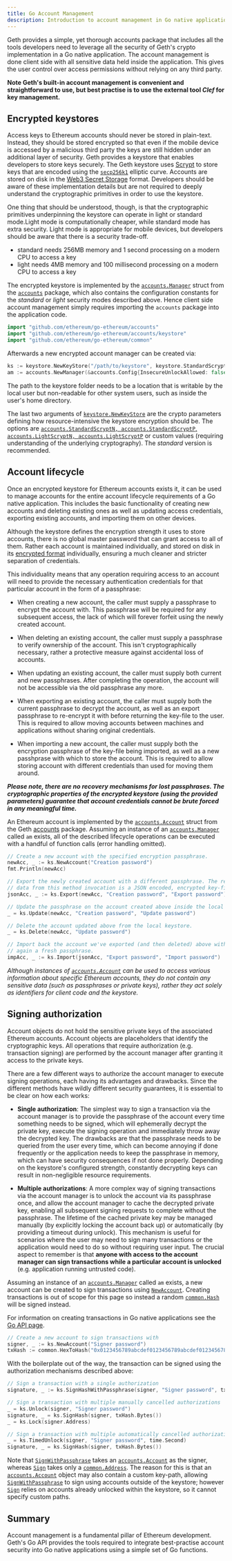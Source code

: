 ```yaml
---
title: Go Account Management
description: Introduction to account management in Go native applications.
---
```


Geth provides a simple, yet thorough accounts package that includes all the tools developers need to leverage all the security of Geth's crypto implementation in a Go native application. The account management is done client side with all sensitive data held inside the application. This gives the user control over access permissions without relying on any third party.

**Note Geth's built-in account management is convenient and straightforward to use, but best practise is to use the external tool _Clef_ for key management.**

## Encrypted keystores

Access keys to Ethereum accounts should never be stored in plain-text. Instead, they should be stored encrypted so that even if the mobile device is accessed by a malicious third party the keys are still hidden under an additional layer of security. Geth provides a keystore that enables developers to store keys securely. The Geth keystore uses [Scrypt](https://pkg.go.dev/golang.org/x/crypto/scrypt) to store keys that are encoded using the [`secp256k1`](https://www.secg.org/sec2-v2.pdf) elliptic curve. Accounts are stored on disk in the [Web3 Secret Storage](https://github.com/ethereum/wiki/wiki/Web3-Secret-Storage-Definition) format. Developers should be aware of these implementation details
but are not required to deeply understand the cryptographic primitives in order to use the keystore.

One thing that should be understood, though, is that the cryptographic primitives underpinning the keystore can operate in light or standard mode.Light mode is computationally cheaper, while standard mode has extra security. Light mode is appropriate for mobile devices, but developers should be aware that there is a security trade-off.

- standard needs 256MB memory and 1 second processing on a modern CPU to access a key
- light needs 4MB memory and 100 millisecond processing on a modern CPU to access a key

The encrypted keystore is implemented by the [`accounts.Manager`](https://godoc.org/github.com/ethereum/go-ethereum/accounts#Manager) struct from the [`accounts`](https://godoc.org/github.com/ethereum/go-ethereum/accounts) package, which also contains the configuration constants for the _standard_ or _light_ security modes described above. Hence client side account management
simply requires importing the `accounts` package into the application code.

```go
import "github.com/ethereum/go-ethereum/accounts"
import "github.com/ethereum/go-ethereum/accounts/keystore"
import "github.com/ethereum/go-ethereum/common"
```

Afterwards a new encrypted account manager can be created via:

```go
ks := keystore.NewKeyStore("/path/to/keystore", keystore.StandardScryptN, keystore.StandardScryptP)
am := accounts.NewManager(&accounts.Config{InsecureUnlockAllowed: false}, ks)
```

The path to the keystore folder needs to be a location that is writable by the local user but non-readable for other system users, such as inside the user's home directory.

The last two arguments of [`keystore.NewKeyStore`](https://godoc.org/github.com/ethereum/go-ethereum/accounts/keystore#NewKeyStore) are the crypto parameters defining how resource-intensive the keystore encryption should be. The options are [`accounts.StandardScryptN, accounts.StandardScryptP`, `accounts.LightScryptN, accounts.LightScryptP`](https://godoc.org/github.com/ethereum/go-ethereum/accounts#pkg-constants) or custom values (requiring understanding of the underlying cryptography). The _standard_ version is recommended.

## Account lifecycle

Once an encrypted keystore for Ethereum accounts exists it, it can be used to manage accounts for the entire account lifecycle requirements of a Go native application. This includes the basic functionality of creating new accounts and deleting existing ones as well as updating access credentials, exporting existing accounts, and importing them on other devices.

Although the keystore defines the encryption strength it uses to store accounts, there is no global master password that can grant access to all of them. Rather each account is maintained individually, and stored on disk in its [encrypted format](https://github.com/ethereum/wiki/wiki/Web3-Secret-Storage-Definition) individually, ensuring a much cleaner and stricter separation of credentials.

This individuality means that any operation requiring access to an account will need to provide the necessary authentication credentials for that particular account in the form of a passphrase:

- When creating a new account, the caller must supply a passphrase to encrypt the account with. This passphrase will be required for any subsequent access, the lack of which will forever forfeit using the newly created account.

- When deleting an existing account, the caller must supply a passphrase to verify ownership of the account. This isn't cryptographically necessary, rather a protective measure against accidental loss of accounts.

- When updating an existing account, the caller must supply both current and new passphrases. After completing the operation, the account will not be accessible via the old passphrase any more.

- When exporting an existing account, the caller must supply both the current passphrase to decrypt the account, as well as an export passphrase to re-encrypt it with before returning the key-file to the user. This is required to allow moving accounts between machines and applications without sharing original credentials.

- When importing a new account, the caller must supply both the encryption passphrase of the key-file being imported, as well as a new passhprase with which to store the account. This is required to allow storing account with different credentials than used for moving them around.

**_Please note, there are no recovery mechanisms for lost passphrases. The cryptographic properties of the encrypted keystore (using the provided parameters) guarantee that account credentials cannot be brute forced in any meaningful time._**

An Ethereum account is implemented by the [`accounts.Account`](https://godoc.org/github.com/ethereum/go-ethereum/accounts#Account) struct from the Geth [accounts](https://godoc.org/github.com/ethereum/go-ethereum/accounts) package. Assuming an instance of an [`accounts.Manager`](https://godoc.org/github.com/ethereum/go-ethereum/accounts#Manager) called `am` exists, all of the described lifecycle operations can be executed with a handful of function calls (error handling omitted).

```go
// Create a new account with the specified encryption passphrase.
newAcc, _ := ks.NewAccount("Creation password")
fmt.Println(newAcc)

// Export the newly created account with a different passphrase. The returned
// data from this method invocation is a JSON encoded, encrypted key-file.
jsonAcc, _ := ks.Export(newAcc, "Creation password", "Export password")

// Update the passphrase on the account created above inside the local keystore.
_ = ks.Update(newAcc, "Creation password", "Update password")

// Delete the account updated above from the local keystore.
_ = ks.Delete(newAcc, "Update password")

// Import back the account we've exported (and then deleted) above with yet
// again a fresh passphrase.
impAcc, _ := ks.Import(jsonAcc, "Export password", "Import password")
```

_Although instances of [`accounts.Account`](https://godoc.org/github.com/ethereum/go-ethereum/accounts#Account) can be used to access various information about specific Ethereum accounts, they do not contain any sensitive data (such as passphrases or private keys), rather they act solely as identifiers for client code and the keystore._

## Signing authorization

Account objects do not hold the sensitive private keys of the associated Ethereum accounts. Account objects are placeholders that identify the cryptographic keys. All operations that require authorization (e.g. transaction signing) are performed by the account manager after granting it access to the private keys.

There are a few different ways to authorize the account manager to execute signing operations, each having its advantages and drawbacks. Since the different methods have wildly different security guarantees, it is essential to be clear on how each works:

- **Single authorization**: The simplest way to sign a transaction via the account manager is to provide the passphrase of the account every time something needs to be signed, which will ephemerally decrypt the private key, execute the signing operation and immediately throw away the decrypted key. The drawbacks are that the passphrase needs to be queried from the user every time, which can become annoying if done frequently or the application needs to keep the passphrase in memory, which can have security consequences if not done properly. Depending on the keystore's configured strength, constantly decrypting keys can result in non-negligible resource requirements.

- **Multiple authorizations**: A more complex way of signing transactions via the account manager is to unlock the account via its passphrase once, and allow the account manager to cache the decrypted private key, enabling all subsequent signing requests to complete without the passphrase. The lifetime of the cached private key may be managed manually (by explicitly locking the account back up) or automatically (by providing a timeout during unlock). This mechanism is useful for scenarios where the user may need to sign many transactions or the application would need to do so without requiring user input. The crucial aspect to remember is that **anyone with access to the account manager can sign transactions while a particular account is unlocked** (e.g. application running untrusted code).

Assuming an instance of an [`accounts.Manager`](https://godoc.org/github.com/ethereum/go-ethereum/accounts#Manager) called `am` exists, a new account can be created to sign transactions using [`NewAccount`](https://godoc.org/github.com/ethereum/go-ethereum/accounts#Manager.NewAccount). Creating transactions is out of scope for this page so instead a random [`common.Hash`](https://godoc.org/github.com/ethereum/go-ethereum/common#Hash) will be signed instead.

For information on creating transactions in Go native applications see the [Go API page](/docs/dapp/native).

```go
// Create a new account to sign transactions with
signer, _ := ks.NewAccount("Signer password")
txHash := common.HexToHash("0x0123456789abcdef0123456789abcdef0123456789abcdef0123456789abcdef")
```

With the boilerplate out of the way, the transaction can be signed using the authorization mechanisms described above:

```go
// Sign a transaction with a single authorization
signature, _ := ks.SignHashWithPassphrase(signer, "Signer password", txHash.Bytes())

// Sign a transaction with multiple manually cancelled authorizations
_ = ks.Unlock(signer, "Signer password")
signature, _ = ks.SignHash(signer, txHash.Bytes())
_ = ks.Lock(signer.Address)

// Sign a transaction with multiple automatically cancelled authorizations
_ = ks.TimedUnlock(signer, "Signer password", time.Second)
signature, _ = ks.SignHash(signer, txHash.Bytes())
```

Note that [`SignWithPassphrase`](https://godoc.org/github.com/ethereum/go-ethereum/accounts#Manager.SignWithPassphrase) takes an [`accounts.Account`](https://godoc.org/github.com/ethereum/go-ethereum/accounts#Account) as the signer, whereas [`Sign`](https://godoc.org/github.com/ethereum/go-ethereum/accounts#Manager.Sign) takes only a [`common.Address`](https://godoc.org/github.com/ethereum/go-ethereum/common#Address). The reason for this is that an [`accounts.Account`](https://godoc.org/github.com/ethereum/go-ethereum/accounts#Account) object may also contain a custom key-path, allowing [`SignWithPassphrase`](https://godoc.org/github.com/ethereum/go-ethereum/accounts#Manager.SignWithPassphrase) to sign using accounts outside of the keystore; however [`Sign`](https://godoc.org/github.com/ethereum/go-ethereum/accounts#Manager.Sign) relies on accounts already unlocked within the keystore, so it cannot specify custom paths.

## Summary

Account management is a fundamental pillar of Ethereum development. Geth's Go API provides the tools required to integrate best-practise account security into Go native applications using a simple set of Go functions.
